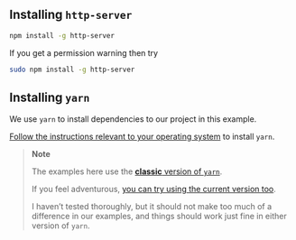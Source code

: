 ## Installing `http-server`

```bash
npm install -g http-server
```

If you get a permission warning then try

```bash
sudo npm install -g http-server
```

## Installing `yarn`

We use `yarn` to install dependencies to our project in this
example.

[Follow the instructions relevant to your operating system][yarn] to install `yarn`.

[yarn]: https://classic.yarnpkg.com/en/docs/install

> **Note**
>
> The examples here use the [**classic** version of `yarn`][yarn].
>
> If you feel adventurous, [you can try using the current version too][yarn-next].
>
> I haven’t tested thoroughly, but it should not make too much of a difference in our examples, and things should
> work just fine in either version of `yarn`.

[yarn-next]: https://yarnpkg.com/getting-started
